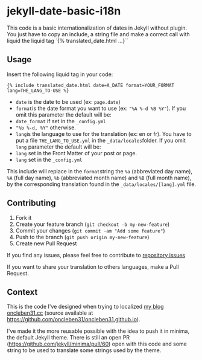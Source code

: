 # jekyll-date-basic-i18n

 This code is a basic internationalization of dates in Jekyll without plugin. You just have to copy an include, a string file and make a correct call with liquid the liquid tag `{% translated_date.html ...}``

## Usage

Insert the following liquid tag in your code:

`{% include translated_date.html date=A_DATE format=YOUR_FORMAT lang=THE_LANG_TO-USE %}`

*  `date` is the date to be used (ex: `page.date`)
*   `format`is the date format you want to use (ex: `"%A %-d %B %Y"`). If you omit this parameter the default will be:
  *   `date_format` if set in the `_config.yml`
  *   `"%b %-d, %Y"` otherwise.
*   `lang`is the language to use for the translation (ex: en or fr). You have to put a file `THE_LANG_TO_USE.yml` in the `_data/locales`folder. If you omit `lang` parameter the default will be:
  *   `lang` set in the Front Matter of your post or page.
  *   `lang` set in the `_config.yml`

This include will replace in the `format`string the `%a` (abbreviated day name), `%A` (full day name), `%b` (abbreviated month name) and `%B` (full month name), by the corresponding translation found in the `_data/locales/[lang].yml` file.


## Contributing

1.   Fork it
2.   Create your feature branch (`git checkout -b my-new-feature`)
3.   Commit your changes (`git commit -am "Add some feature"`)
4.   Push to the branch (`git push origin my-new-feature`)
5.   Create new Pull Request

If you find any issues, please feel free to contribute to [repository issues](https://github.com/oncleben31/jekyll-date-basic-i18n/issues)

If you want to share your translation to others languages, make a Pull Request.

## Context

This is the code I've designed when trying to localized [my blog oncleben31.cc](http://oncleben31.cc) (source available at https://github.com/oncleben31/oncleben31.github.io).

I've made it the more reusable possible with the idea to push it in minima, the default Jekyll theme. There is still an open PR (https://github.com/jekyll/minima/pull/60) open with this code and some string to be used to translate some strings used by the theme.
